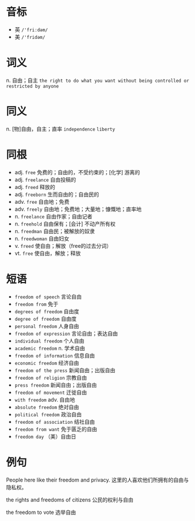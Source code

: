 # 音标

- 英 `/'friːdəm/`
- 美 `/'fridəm/`

# 词义

n. 自由；自主
`the right to do what you want without being controlled or restricted by anyone`

# 同义

n. [物]自由，自主；直率
`independence` `liberty`

# 同根

- adj. `free` 免费的；自由的，不受约束的；[化学] 游离的
- adj. `freelance` 自由投稿的
- adj. `freed` 释放的
- adj. `freeborn` 生而自由的；自由民的
- adv. `free` 自由地；免费
- adv. `freely` 自由地；免费地；大量地；慷慨地；直率地
- n. `freelance` 自由作家；自由记者
- n. `freehold` 自由保有；[会计] 不动产所有权
- n. `freedman` 自由民；被解放的奴隶
- n. `freedwoman` 自由妇女
- v. `freed` 使自由；解放（free的过去分词）
- vt. `free` 使自由，解放；释放

# 短语

- `freedom of speech` 言论自由
- `freedom from` 免于
- `degrees of freedom` 自由度
- `degree of freedom` 自由度
- `personal freedom` 人身自由
- `freedom of expression` 言论自由；表达自由
- `individual freedom` 个人自由
- `academic freedom` n. 学术自由
- `freedom of information` 信息自由
- `economic freedom` 经济自由
- `freedom of the press` 新闻自由；出版自由
- `freedom of religion` 宗教自由
- `press freedom` 新闻自由；出版自由
- `freedom of movement` 迁徙自由
- `with freedom` adv. 自由地
- `absolute freedom` 绝对自由
- `political freedom` 政治自由
- `freedom of association` 结社自由
- `freedom from want` 免于匮乏的自由
- `freedom day` （美）自由日

# 例句

People here like their freedom and privacy.
这里的人喜欢他们所拥有的自由与隐私权。

the rights and freedoms of citizens
公民的权利与自由

the freedom to vote
选举自由


